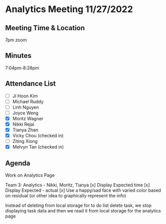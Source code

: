 # Analytics Meeting 11/27/2022

## Meeting Time & Location
7pm zoom

## Minutes
7:04pm-8:28pm
## Attendance List
- [ ] Ji Hoon Kim
- [ ] Michael Ruddy
- [ ] Linh Nguyen
- [ ] Joyce Weng
- [x] Moritz Wagner
- [x] Nikki Rejai
- [x] Tianya Zhan
- [x] Vicky Chou (checked in)
- [ ] Ziting Xiong  
- [x] Melvyn Tan (checked in)

## Agenda
Work on Analytics Page

Team 3: Analytics - Nikki, Moritz, Tianya
[x] Display Expected time
[x] Display Expected - actual
[x] Use a happy/sad face with varied color based on residual (or other idea to graphically represent the info)

Instead of deleting from local storage for to do list delete task, we stop displaying task data and then we read it from local storage for the analytics page
